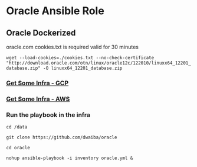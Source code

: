 # Oracle Ansible Role
## Oracle Dockerized
 oracle.com cookies.txt is required valid for 30 minutes
 
`
wget --load-cookies=./cookies.txt --no-check-certificate "http://download.oracle.com/otn/linux/oracle12c/122010/linuxx64_12201_database.zip" -O linuxx64_12201_database.zip
`
### [Get Some Infra - GCP](https://github.com/dwaiba/gcp-terraform)
### [Get Some Infra - AWS](https://github.com/dwaiba/aws-terraform)

### Run the playbook in the infra 

`
cd /data
`

`
git clone https://github.com/dwaiba/oracle
`

`
cd oracle
`

`
nohup ansible-playbook -i inventory oracle.yml &
`

